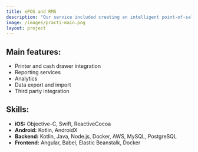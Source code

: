 ```yaml
---
title: ePOS and RMS
description: "Our service included creating an intelligent point-of-sale application which runs on iPads. The application is widely used in Israel and since 2016 has been successfully entering European market. We were responsible for providing: backend server, web application a set of mobile applications including the main POS app, customer facing application, self-checkout application. In addition to development we are still taking care of the management, testing and the maintenance of the system."
image: /images/practi-main.png
layout: project
---
```


## Main features:

- Printer and cash drawer integration
- Reporting services
- Analytics
- Data export and import
- Third party integration

## Skills:

- **iOS:** Objective-C, Swift, ReactiveCocoa
- **Android:** Kotlin, AndroidX
- **Backend:** Kotlin, Java, Node.js, Docker, AWS, MySQL, PostgreSQL
- **Frontend:** Angular, Babel, Elastic Beanstalk, Docker
